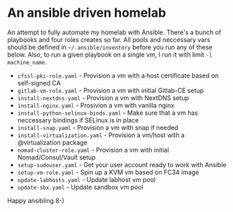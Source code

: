 An ansible driven homelab
=========================

An attempt to fully automate my homelab with Ansible. There's a bunch of playbooks and four roles creates so far. All pools and neccessary vars should be defined in `~/.ansible/inventory` before you run any of these below. Also, to run a given playbook on a single vm, I run it with limit `-l machine_name`.

* `cfssl-pki-role.yaml` - Provision a vm with a host certificate based on self-signed CA
* `gitlab-vm-role.yaml` -  Provision a vm with initial Gitlab-CE setup
* `install-nextdns.yaml` - Provision a vm with NextDNS setup
* `install-nginx.yaml` - Prosivion a vm with vanilla nginx 
* `install-python-selinux-binds.yaml` - Make sure that a vm has neccessary bindings if SELinux is in place
* `install-snap.yaml` - Provision a vm with snap if needed
* `install-virtualization.yaml` - Provision a vm/host with a @virtualization package
* `nomad-cluster-role.yaml` - Provision a vm with initial Nomad/Consul/Vault setup
* `setup-sudouser.yaml` - Get your user account ready to work with Ansible
* `setup-vm-role.yaml` - Spin up a KVM vm based on FC34 image
* `update-labhosts.yaml` - Update labhost vm pool
* `update-sbx.yaml` - Update sandbox vm pool

Happy ansibling 8-)